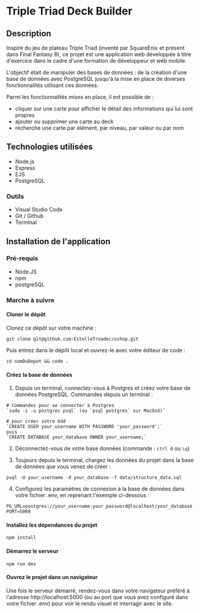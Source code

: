 # Triple Triad Deck Builder

## Description

Inspiré du jeu de plateau Triple Triad (inventé par SquareEnix et présent dans Final Fantasy 8), ce projet est une application web développée à titre d'exercice dans le cadre d'une formation de développeur et web mobile.

L'objectif était de manipuler des bases de données : de la création d'une base de données avec PostgreSQL jusqu'à la mise en place de diverses fonctionnalités utilisant ces données.

Parmi les fonctionnalités mises en place, il est possible de :
- cliquer sur une carte pour afficher le détail des informations qui lui sont propres
- ajouter ou supprimer une carte au deck
- recherche une carte par élément, par niveau, par valeur ou par nom


## Technologies utilisées

- Node.js
- Express
- EJS
- PostgreSQL

### Outils

- Visual Studio Code
- Git / Github
- Terminal

## Installation de l'application
  
### Pré-requis

- Node.JS
- npm
- postgreSQL

### Marche à suivre

#### Cloner le dépôt

Clonez ce dépôt sur votre machine :

```shell
git clone git@github.com:EstelleTroadec/oshop.git
```

Puis entrez dans le dépôt local et ouvrez-le avec votre éditeur de code :

```shell
cd nomDuDepot && code .
```

#### Créez la base de données

1. Depuis un terminal, connectez-vous à Postgres et créez votre base de données PostgreSQL. Commandes depuis un terminal :

```shell
# Commandes pour se connecter à Postgres
`sudo -i -u postgres psql` (ou `psql postgres` sur MacOsX)`

# pour créer votre bdd
`CREATE USER your_username WITH PASSWORD 'your_password';`
puis
`CREATE DATABASE your_database OWNER your_username;`
```

2. Déconnectez-vous de votre base données (commande : `ctrl d` ou `\q`)

3. Toujours depuis le terminal, chargez les données du projet dans la base de données que vous venez de créer :

```shell
psql -U your_username -d your_database -f data/structure_data.sql
```

4. Configurez les paramètres de connexion à la base de données dans votre fichier .env, en reprenant l'exemple ci-dessous :

``` shell
PG_URL=postgres://your_username:your_password@localhost/your_database
PORT=5000
````

#### Installez les dépendances du projet

``` shell
npm install
```

#### Démarrez le serveur

```shell
npm run dev
````

#### Ouvrez le projet dans un navigateur

Une fois le serveur démarré, rendez-vous dans votre navigateur préféré à l'adresse http://localhost:5000 (ou au port que vous avez configuré dans votre fichier .env) pour voir le rendu visuel et interragir avec le site.
